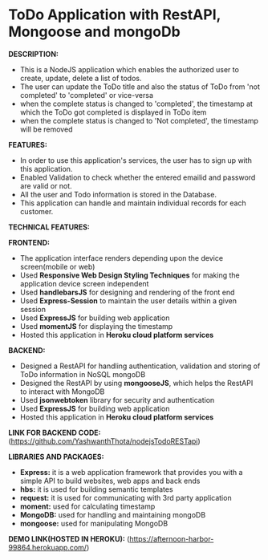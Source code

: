 # ToDo Application with RestAPI, Mongoose and mongoDb

**DESCRIPTION:** 
  - This is a NodeJS application which enables the authorized user to create, update, delete a list of todos.
  - The user can update the ToDo title and also the status of ToDo from 'not completed' to 'completed' or vice-versa
  - when the complete status is changed to 'completed', the timestamp at which the ToDo got completed is displayed in ToDo item
  - when the complete status is changed to 'Not completed', the timestamp will be removed
  
**FEATURES:**
  - In order to use this application's services, the user has to sign up with this application.
  - Enabled Validation to check whether the entered emailid and password are valid or not.
  - All the user and Todo information is stored in the Database.
  - This application can handle and maintain individual records for each customer.

**TECHNICAL FEATURES:**

**FRONTEND:**
   - The application interface renders depending upon the device screen(mobile or web)
   - Used **Responsive Web Design Styling Techniques** for making the application device screen independent 
   - Used **handlebarsJS** for designing and rendering of the front end
   - Used **Express-Session** to maintain the user details within a given session
   - Used **ExpressJS** for building web application
   - Used **momentJS** for displaying the timestamp
   - Hosted this application in **Heroku cloud platform services**

**BACKEND:**
   - Designed a RestAPI for handling authentication, validation and storing of ToDo information in NoSQL mongoDB
   - Designed the RestAPI by using **mongooseJS**, which helps the RestAPI to interact with MongoDB
   - Used **jsonwebtoken** library for security and authentication
   - Used **ExpressJS** for building web application
   - Hosted this application in **Heroku cloud platform services**

**LINK FOR BACKEND CODE:**(https://github.com/YashwanthThota/nodejsTodoRESTapi)
 
**LIBRARIES AND PACKAGES:**
 - **Express:** it is a web application framework that provides you with a simple API to build websites, web apps and back ends
 - **hbs:** it is used for building semantic templates
 - **request:** it is used for communicating with 3rd party application
 - **moment:** used for calculating timestamp
 - **MongoDB:** used for handling and maintaining mongoDB
 - **mongoose:** used for manipulating MongoDB
 
**DEMO LINK(HOSTED IN HEROKU):**
 (https://afternoon-harbor-99864.herokuapp.com/)


